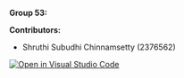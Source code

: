 **Group 53:**

**Contributors:**

- Shruthi Subudhi Chinnamsetty (2376562)
















[![Open in Visual Studio Code](https://classroom.github.com/assets/open-in-vscode-2e0aaae1b6195c2367325f4f02e2d04e9abb55f0b24a779b69b11b9e10269abc.svg)](https://classroom.github.com/online_ide?assignment_repo_id=16846430&assignment_repo_type=AssignmentRepo)
